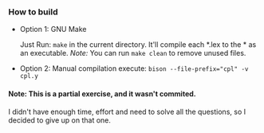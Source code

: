 ### How to build

* Option 1: GNU Make

    Just Run: `make` in the current directory. It'll compile each *.lex to the * as an executable.
    _Note:_ You can run `make clean` to remove unused files.
* Option 2: Manual compilation
    execute: `bison --file-prefix="cpl" -v cpl.y`

#### Note: This is a partial exercise, and it wasn't commited.
I didn't have enough time, effort and need to solve all the questions, so I decided to give up on that one.